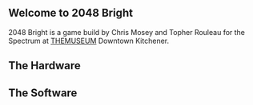 ## Welcome to 2048 Bright

2048 Bright is a game build by Chris Mosey and Topher Rouleau for the Spectrum at [THEMUSEUM](https://themuseum.ca/) Downtown Kitchener.

## The Hardware

## The Software
